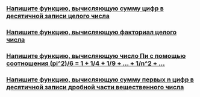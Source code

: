 ### [Напишите функцию, вычисляющую сумму цифр в десятичной записи целого числа](https://github.com/ptrvsrg/NSU_homework_C/tree/master/%D0%A6%D0%B8%D0%BA%D0%BB%D1%8B%20%D0%B8%20%D0%BF%D1%80%D0%BE%D1%81%D1%82%D1%8B%D0%B5%20%D1%82%D0%B8%D0%BF%D1%8B/%D0%A1%D1%83%D0%BC%D0%BC%D0%B0%20%D1%86%D0%B8%D1%84%D1%80%20%D0%B4%D0%B5%D1%81%D1%8F%D1%82%D0%B8%D1%87%D0%BD%D0%BE%D0%B9%20%D0%B7%D0%B0%D0%BF%D0%B8%D1%81%D0%B8%20%D1%86%D0%B5%D0%BB%D0%BE%D0%B3%D0%BE%20%D1%87%D0%B8%D1%81%D0%BB%D0%B0)

### [Напишите функцию, вычисляющую факториал целого числа](https://github.com/ptrvsrg/NSU_homework_C/tree/master/%D0%A6%D0%B8%D0%BA%D0%BB%D1%8B%20%D0%B8%20%D0%BF%D1%80%D0%BE%D1%81%D1%82%D1%8B%D0%B5%20%D1%82%D0%B8%D0%BF%D1%8B/%D0%A4%D0%B0%D0%BA%D1%82%D0%BE%D1%80%D0%B8%D0%B0%D0%BB)

### [Напишите функцию, вычисляющую число Пи с помощью соотношения (pi^2)/6 = 1 + 1/4 + 1/9 + ... + 1/n^2 + ...](https://github.com/ptrvsrg/NSU_homework_C/tree/master/%D0%A6%D0%B8%D0%BA%D0%BB%D1%8B%20%D0%B8%20%D0%BF%D1%80%D0%BE%D1%81%D1%82%D1%8B%D0%B5%20%D1%82%D0%B8%D0%BF%D1%8B/%D0%A7%D0%B8%D1%81%D0%BB%D0%BE%20%D0%9F%D0%98)

### [Напишите функцию, вычисляющую сумму первых n цифр в десятичной записи дробной части вещественного числа](https://github.com/ptrvsrg/NSU_homework_C/tree/master/%D0%A6%D0%B8%D0%BA%D0%BB%D1%8B%20%D0%B8%20%D0%BF%D1%80%D0%BE%D1%81%D1%82%D1%8B%D0%B5%20%D1%82%D0%B8%D0%BF%D1%8B/%D0%A1%D1%83%D0%BC%D0%BC%D0%B0%20%D0%BF%D0%B5%D1%80%D0%B2%D1%8B%D1%85%20n%20%D1%86%D0%B8%D1%84%D1%80%20%D0%B2%20%D0%B4%D1%80%D0%BE%D0%B1%D0%BD%D0%BE%D0%B9%20%D1%87%D0%B0%D1%81%D1%82%D0%B8%20%D1%87%D0%B8%D1%81%D0%BB%D0%B0)
